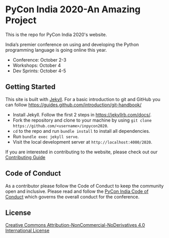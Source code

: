 # PyCon India 2020-An Amazing Project

This is the repo for PyCon India 2020's website.

India’s premier conference on using and developing the Python programming language
is going online this year.

- Conference: October 2-3
- Workshops: October 4
- Dev Sprints: October 4-5

## Getting Started

This site is built with [Jekyll](https://jekyllrb.com/). For a basic introduction to git and GitHub you can follow https://guides.github.com/introduction/git-handbook/

* Install Jekyll. Follow the first 2 steps in https://jekyllrb.com/docs/.
* Fork the repository and clone to your machine by using `git clone https://github.com/<username>/inpycon2020`.
* `cd` to the repo and run `bundle install` to install all dependencies.
* Run `bundle exec jekyll serve`.
* Visit the local development server at `http://localhost:4000/2020`.

If you are interested in contributing to the website, please check out our [Contributing Guide](CONTRIBUTING.md)

## Code of Conduct

As a contributor please follow the Code of Conduct to keep the
community open and inclusive. Please read and follow the
[PyCon India Code of Conduct](https://in.pycon.org/2020/coc/) which governs
the overall conduct for the conference.

## License
[Creative Commons Attribution-NonCommercial-NoDerivatives 4.0 International License](LICENSE.md)
